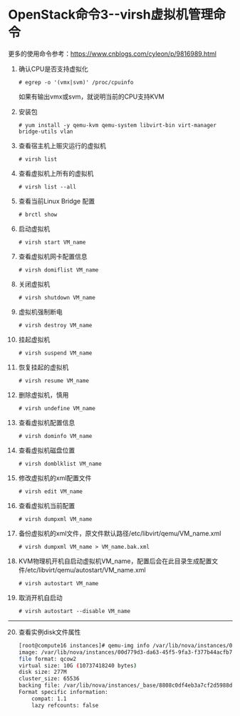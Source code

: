 # OpenStack命令3--virsh虚拟机管理命令

更多的使用命令参考：https://www.cnblogs.com/cyleon/p/9816989.html

1. 确认CPU是否支持虚拟化

   ```shell
   # egrep -o '(vmx|svm)' /proc/cpuinfo
   ```

   如果有输出vmx或svm，就说明当前的CPU支持KVM

2. 安装包

   ```shell
   # yum install -y qemu-kvm qemu-system libvirt-bin virt-manager bridge-utils vlan
   ```

3. 查看宿主机上赈灾运行的虚拟机

   ```shell
   # virsh list
   ```

4. 查看虚拟机上所有的虚拟机

   ```shell
   # virsh list --all
   ```

5. 查看当前Linux Bridge 配置

   ```shell
   # brctl show
   ```

5. 启动虚拟机

   ```shell
   # virsh start VM_name
   ```

6. 查看虚拟机网卡配置信息

   ```shell
   # virsh domiflist VM_name
   ```

7. 关闭虚拟机

   ```shell
   # virsh shutdown VM_name
   ```

8. 虚拟机强制断电

   ```shell
   # virsh destroy VM_name
   ```

9. 挂起虚拟机

   ```shell
   # virsh suspend VM_name
   ```

10. 恢复挂起的虚拟机

    ```shell
    # virsh resume VM_name
    ```

11. 删除虚拟机，慎用

    ```shell
    # virsh undefine VM_name
    ```

12. 查看虚拟机配置信息

    ```shell
    # virsh dominfo VM_name
    ```

13. 查看虚拟机磁盘位置

    ```shell
    # virsh domblklist VM_name
    ```

14. 修改虚拟机的xml配置文件

    ```shell
    # virsh edit VM_name
    ```

15. 查看虚拟机当前配置

    ```shell
    # virsh dumpxml VM_name
    ```

16. 备份虚拟机的xml文件，原文件默认路径/etc/libvirt/qemu/VM_name.xml

    ```shell
    # virsh dumpxml VM_name > VM_name.bak.xml 
    ```

17. KVM物理机开机自启动虚拟机VM_name，配置后会在此目录生成配置文件/etc/libvirt/qemu/autostart/VM_name.xml

    ```shell
    # virsh autostart VM_name
    ```

18. 取消开机自启动

    ```shell
    # virsh autostart --disable VM_name
    ```

---

20. 查看实例disk文件属性

    ```bash
    [root@compute16 instances]# qemu-img info /var/lib/nova/instances/00d779d3-da63-45f5-9fa3-f377b44acfb7/disk
    image: /var/lib/nova/instances/00d779d3-da63-45f5-9fa3-f377b44acfb7/disk
    file format: qcow2
    virtual size: 10G (10737418240 bytes)
    disk size: 277M
    cluster_size: 65536
    backing file: /var/lib/nova/instances/_base/8808c0df4eb3a7cf2d5988de180a0a563022aae6
    Format specific information:
        compat: 1.1
        lazy refcounts: false
    ```

    